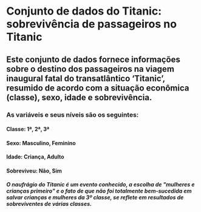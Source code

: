 # Conjunto de dados do Titanic: sobrevivência de passageiros no Titanic
## Este conjunto de dados fornece informações sobre o destino dos passageiros na viagem inaugural fatal do transatlântico ‘Titanic’, resumido de acordo com a situação econômica (classe), sexo, idade e sobrevivência.
### As variáveis e seus níveis são os seguintes:
#### Classe: 1ª, 2ª, 3ª
#### Sexo: Masculino, Feminino
#### Idade: Criança, Adulto
#### Sobreviveu: Não, Sim
##### O naufrágio do Titanic é um evento conhecido, a escolha de "mulheres e crianças primeiro" e o fato de que não foi totalmente bem-sucedida em salvar crianças e mulheres da 3º classe, se reflete em resultados de sobreviventes de várias classes.
